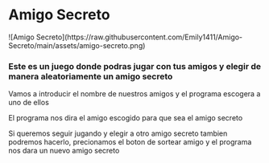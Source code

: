 <h1>Amigo Secreto</h1>
![Amigo Secreto](https://raw.githubusercontent.com/Emily1411/Amigo-Secreto/main/assets/amigo-secreto.png)

<h3>Este es un juego donde podras jugar con tus amigos y elegir de manera aleatoriamente un amigo secreto</h3>
<p>Vamos a introducir el nombre de nuestros amigos y el programa escogera a uno de ellos </p>
<p>El programa nos dira el amigo escogido para que sea el amigo secreto </p>
<p>Si queremos seguir jugando y elegir a otro amigo secreto tambien podremos hacerlo, precionamos el boton de sortear amigo y el programa nos dara un nuevo amigo secreto</p>
